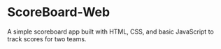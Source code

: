 # ScoreBoard-Web
A simple scoreboard app built with HTML, CSS, and basic JavaScript to track scores for two teams. 

